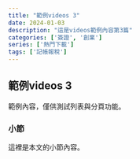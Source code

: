 ```yaml
---
title: "範例videos 3"
date: 2024-01-03
description: "這是videos範例內容第3篇"
categories: ['簽證', '創業']
series: ['熱門下載']
tags: ['記帳報稅']
---
```


## 範例videos 3

範例內容，僅供測試列表與分頁功能。

### 小節
這裡是本文的小節內容。